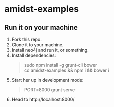 amidst-examples
========

## Run it on your machine

1. Fork this repo.
2. Clone it to your machine.
3. Install neo4j and run it, or something.
4. Install dependencies:  
    > sudo npm install -g grunt-cli bower  
    > cd amidst-examples && npm i && bower i
5. Start her up in development mode:  
    > PORT=8000 grunt serve
6. Head to http://localhost:8000/

